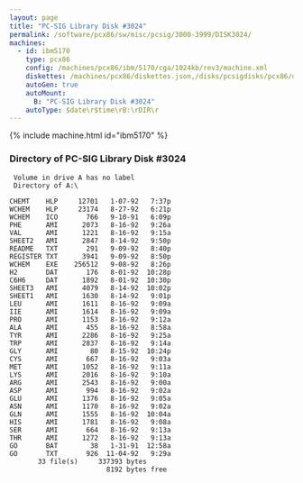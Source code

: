 ```yaml
---
layout: page
title: "PC-SIG Library Disk #3024"
permalink: /software/pcx86/sw/misc/pcsig/3000-3999/DISK3024/
machines:
  - id: ibm5170
    type: pcx86
    config: /machines/pcx86/ibm/5170/cga/1024kb/rev3/machine.xml
    diskettes: /machines/pcx86/diskettes.json,/disks/pcsigdisks/pcx86/diskettes.json
    autoGen: true
    autoMount:
      B: "PC-SIG Library Disk #3024"
    autoType: $date\r$time\rB:\rDIR\r
---
```


{% include machine.html id="ibm5170" %}

### Directory of PC-SIG Library Disk #3024

     Volume in drive A has no label
     Directory of A:\

    CHEMT    HLP     12701   1-07-92   7:37p
    WCHEM    HLP     23174   8-27-92   6:21p
    WCHEM    ICO       766   9-10-91   6:09p
    PHE      AMI      2073   8-16-92   9:26a
    VAL      AMI      1221   8-16-92   9:15a
    SHEET2   AMI      2847   8-14-92   9:50p
    README   TXT       291   9-09-92   8:40p
    REGISTER TXT      3941   9-09-92   8:50p
    WCHEM    EXE    256512   9-08-92   8:26p
    H2       DAT       176   8-01-92  10:28p
    C6H6     DAT      1892   8-01-92  10:30p
    SHEET3   AMI      4079   8-14-92  10:02p
    SHEET1   AMI      1630   8-14-92   9:01p
    LEU      AMI      1611   8-16-92   9:09a
    IIE      AMI      1614   8-16-92   9:09a
    PRO      AMI      1153   8-16-92   9:12a
    ALA      AMI       455   8-16-92   8:58a
    TYR      AMI      2286   8-16-92   9:25a
    TRP      AMI      2837   8-16-92   9:14a
    GLY      AMI        80   8-15-92  10:24p
    CYS      AMI       667   8-16-92   9:03a
    MET      AMI      1052   8-16-92   9:11a
    LYS      AMI      2016   8-16-92   9:10a
    ARG      AMI      2543   8-16-92   9:00a
    ASP      AMI       994   8-16-92   9:02a
    GLU      AMI      1376   8-16-92   9:05a
    ASN      AMI      1170   8-16-92   9:02a
    GLN      AMI      1555   8-16-92  10:04a
    HIS      AMI      1781   8-16-92   9:08a
    SER      AMI       664   8-16-92   9:13a
    THR      AMI      1272   8-16-92   9:13a
    GO       BAT        38   1-31-91  12:58a
    GO       TXT       926  11-04-92   9:29a
           33 file(s)     337393 bytes
                            8192 bytes free
